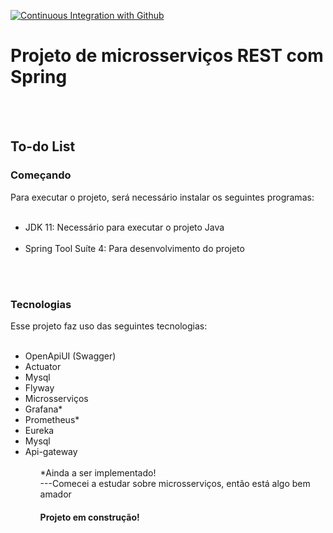 [![Continuous Integration with Github](https://github.com/PedroQueiroz1/todo-list/actions/workflows/docker-publish.yml/badge.svg)](https://github.com/PedroQueiroz1/todo-list/actions/workflows/docker-publish.yml)

<h1>Projeto de microsserviços REST com Spring</h1></br></br>

<h2>To-do List</h2>

<h3>Começando</h3>
Para executar o projeto, será necessário instalar os seguintes programas:</br>
</br>
<ul>
<li>JDK 11: Necessário para executar o projeto Java</li></br>
<li>Spring Tool Suíte 4: Para desenvolvimento do projeto</li></br>
</ul>
</br>

<h3>Tecnologias</h3>
Esse projeto faz uso das seguintes tecnologias:</br>
</br>
<ul>
  <li>OpenApiUI (Swagger)
  <li>Actuator
  <li>Mysql
  <li>Flyway
  <li>Microsserviços
  <li>Grafana*
  <li>Prometheus*
  <li>Eureka
  <li>Mysql
  <li>Api-gateway
    <ul></br>
*Ainda a ser implementado!
</br>---Comecei a estudar sobre microsserviços, então está algo bem amador
<h4>Projeto em construção!</h4>
 
